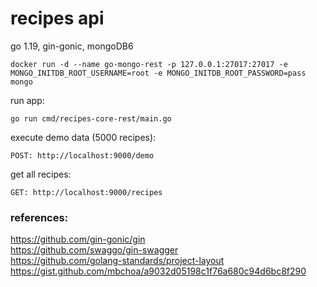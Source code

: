 # recipes api
go 1.19, gin-gonic, mongoDB6
```shell
docker run -d --name go-mongo-rest -p 127.0.0.1:27017:27017 -e MONGO_INITDB_ROOT_USERNAME=root -e MONGO_INITDB_ROOT_PASSWORD=pass mongo
```
run app:
```shell
go run cmd/recipes-core-rest/main.go
```

execute demo data (5000 recipes):
```
POST: http://localhost:9000/demo
```
get all recipes:
```
GET: http://localhost:9000/recipes
```

### references:
https://github.com/gin-gonic/gin  
https://github.com/swaggo/gin-swagger  
https://github.com/golang-standards/project-layout  
https://gist.github.com/mbchoa/a9032d05198c1f76a680c94d6bc8f290